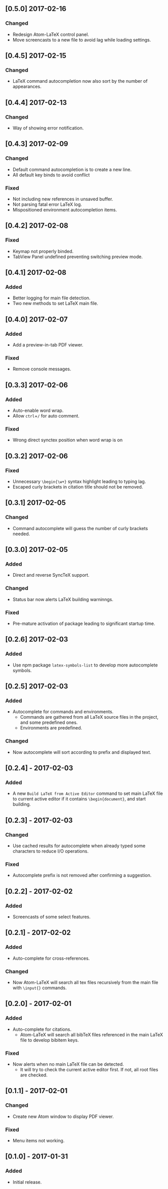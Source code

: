 ## [0.5.0]  2017-02-16
### Changed
* Redesign Atom-LaTeX control panel.
* Move screencasts to a new file to avoid lag while loading settings.

## [0.4.5]  2017-02-15
### Changed
* LaTeX command autocompletion now also sort by the number of appearances.

## [0.4.4]  2017-02-13
### Changed
* Way of showing error notification.

## [0.4.3]  2017-02-09
### Changed
* Default command autocompletion is to create a new line.
* All default key binds to avoid conflict

### Fixed
* Not including new references in unsaved buffer.
* Not parsing fatal error LaTeX log.
* Mispositioned environment autocompletion items.

## [0.4.2]  2017-02-08
### Fixed
* Keymap not properly binded.
* TabView Panel undefined preventing switching preview mode.

## [0.4.1]  2017-02-08
### Added
* Better logging for main file detection.
* Two new methods to set LaTeX main file.

## [0.4.0]  2017-02-07
### Added
* Add a preview-in-tab PDF viewer.

### Fixed
* Remove console messages.

## [0.3.3]  2017-02-06
### Added
* Auto-enable word wrap.
* Allow `ctrl`+`/` for auto comment.

### Fixed
* Wrong direct synctex position when word wrap is on

## [0.3.2]  2017-02-06
### Fixed
* Unnecessary `\begin{\w+}` syntax highlight leading to typing lag.
* Escaped curly brackets in citation title should not be removed.

## [0.3.1]  2017-02-05
### Changed
* Command autocomplete will guess the number of curly brackets needed.

## [0.3.0]  2017-02-05
### Added
* Direct and reverse SyncTeX support.

### Changed
* Status bar now alerts LaTeX building warninngs.

### Fixed
* Pre-mature activation of package leading to significant startup time.

## [0.2.6]  2017-02-03
### Added
* Use npm package `latex-symbols-list` to develop more autocomplete symbols.

## [0.2.5]  2017-02-03
### Added
* Autocomplete for commands and environments.
  * Commands are gathered from all LaTeX source files in the project, and some predefined ones.
  * Environments are predefined.

### Changed
* Now autocomplete will sort according to prefix and displayed text.

## [0.2.4] - 2017-02-03
### Added
* A new `Build LaTeX from Active Editor` command to set main LaTeX file to current active editor if it contains `\begin{document}`, and start building.

## [0.2.3] - 2017-02-03
### Changed
* Use cached results for autocomplete when already typed some characters to reduce I/O operations.

### Fixed
* Autocomplete prefix is not removed after confirming a suggestion.

## [0.2.2] - 2017-02-02
### Added
* Screencasts of some select features.

## [0.2.1] - 2017-02-02
### Added
* Auto-complete for cross-references.

### Changed
* Now Atom-LaTeX will search all tex files recursively from the main file with `\input{}` commands.

## [0.2.0] - 2017-02-01
### Added
* Auto-complete for citations.
  * Atom-LaTeX will search all bibTeX files referenced in the main LaTeX file to develop bibitem keys.

### Fixed
* Now alerts when no main LaTeX file can be detected.
  * It will try to check the current active editor first. If not, all root files are checked.

## [0.1.1] - 2017-02-01
### Changed
* Create new Atom window to display PDF viewer.

### Fixed
* Menu items not working.

## [0.1.0] - 2017-01-31
### Added
* Initial release.
